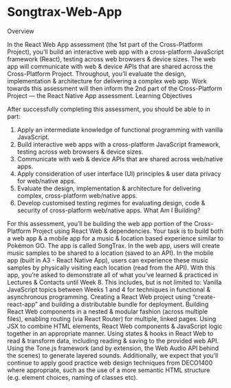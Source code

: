 # Songtrax-Web-App
Overview

In the React Web App assessment (the 1st part of the Cross-Platform Project), you’ll build an interactive web app with a cross-platform JavaScript framework (React), testing across web browsers & device sizes. The web app will communicate with web & device APIs that are shared across the Cross-Platform Project. Throughout, you’ll evaluate the design, implementation & architecture for delivering a complex web app. Work towards this assessment will then inform the 2nd part of the Cross-Platform Project — the React Native App assessment.
Learning Objectives

After successfully completing this assessment, you should be able to in part:
1. Apply an intermediate knowledge of functional programming with vanilla JavaScript.
2. Build interactive web apps with a cross-platform JavaScript framework, testing across web browsers & device sizes.
4. Communicate with web & device APIs that are shared across web/native apps.
5. Apply consideration of user interface (UI) principles & user data privacy for web/native apps.
6. Evaluate the design, implementation & architecture for delivering complex, cross-platform web/native apps.
7. Develop customised testing regimes for evaluating design, code & security of cross-platform web/native apps.
What Am I Building?

For this assessment, you’ll be building the web app portion of the Cross-Platform Project using React Web & dependencies.
Your task is to build both a web app & a mobile app for a music & location based experience similar to Pokémon GO. The app is called SongTrax. In the web app, users will create music samples to be shared to a location (saved to an API). In the mobile app (built in A3 - React Native App), users can experience these music samples by physically visiting each location (read from the API).
With this app, you’re asked to demonstrate all of what you’ve learned & practiced in Lectures & Contacts until Week 8. This includes, but is not limited to:
Vanilla JavaScript topics between Weeks 1 and 4 for techniques in functional & asynchronous programming.
Creating a React Web project using “create-react-app” and building a distributable bundle for deployment.
Building React Web components in a nested & modular fashion (across multiple files), enabling routing (via React Router) for multiple, linked pages.
Using JSX to combine HTML elements, React Web components & JavaScript logic together in an appropriate manner.
Using states & hooks in React Web to read & transform data, including reading & saving to the provided web API.
Using the Tone.js framework (and by extension, the Web Audio API behind the scenes) to generate layered sounds.
Additionally, we expect that you’ll continue to apply good practice web design techniques from DECO1400 where appropriate, such as the use of a more semantic HTML structure (e.g. element choices, naming of classes etc).
